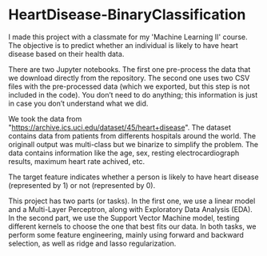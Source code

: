 # HeartDisease-BinaryClassification
I made this project with a classmate for my 'Machine Learning II' course. 
The objective is to predict whether an individual is likely to have heart disease based on their health data.

There are two Jupyter notebooks. The first one pre-process the data that we download directly from the repository. 
The second one uses two CSV files with the pre-processed data (which we exported, but this step is not included in the code). 
You don’t need to do anything; this information is just in case you don’t understand what we did.

We took the data from "https://archive.ics.uci.edu/dataset/45/heart+disease". The dataset contains data from patients from differents hospitals around the world.
The originall output was multi-class but we binarize to simplify the problem. The data contains information like the age, sex, resting electrocardiograph results,
maximum heart rate achived, etc. 

The target feature indicates whether a person is likely to have heart disease (represented by 1) or not (represented by 0).

This project has two parts (or tasks). In the first one, we use a linear model and a Multi-Layer Perceptron, along with Exploratory Data Analysis (EDA).
In the second part, we use the Support Vector Machine model, testing different kernels to choose the one that best fits our data. 
In both tasks, we perform some feature engineering, mainly using forward and backward selection, as well as ridge and lasso regularization.
